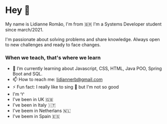 # Hey 👋

My name is Lidianne Romão, I'm from 🇧🇷 I'm a Systems Developer student since march/2021.

I'm passionate about solving problems and share knowledge. Always open to new challenges and ready to face changes.

### When we teach, that's where we learn

- 🌱 I’m currently learning about Javascript, CSS, HTML, Java POO, Spring Boot and SQL.
- 📫 How to reach me: lidiannerb@gmail.com
- ⚡ Fun fact: I really like to sing 🎤 but I'm not so good
- I'm ♈
- I've been in UK 🇬🇧
- I've been in Italy  🇮🇹
- I've beem in Netherlans 🇳🇱
- I've beem in Spain 🇪🇸

